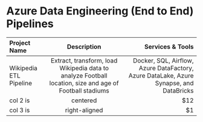 # Azure Data Engineering (End to End) Pipelines

| Project Name           |                                               Description                                               |                                                                       Services & Tools |
| :--------------------- | :-----------------------------------------------------------------------------------------------------: | -------------------------------------------------------------------------------------: |
| Wikipedia ETL Pipeline | Extract, transform, load Wikipedia data to analyze Football location, size and age of Football stadiums | Docker, SQL, Airflow, Azure DataFactory, Azure DataLake, Azure Synapse, and DataBricks |
| col 2 is               |                                                centered                                                 |                                                                                    $12 |
| col 3 is               |                                              right-aligned                                              |                                                                                     $1 |
